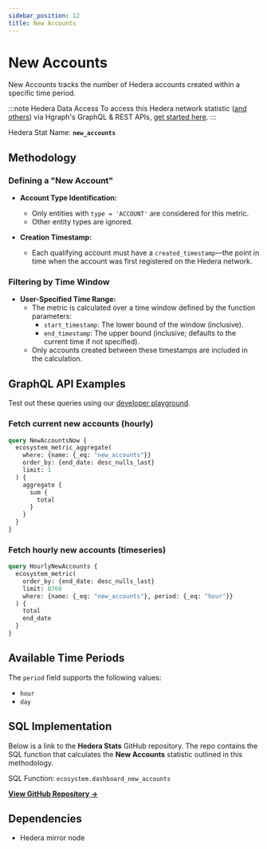 ```yaml
---
sidebar_position: 12
title: New Accounts
---
```


# New Accounts

New Accounts tracks the number of Hedera accounts created within a specific time period.

:::note Hedera Data Access
To access this Hedera network statistic ([and others](/category/hedera-stats/)) via Hgraph's GraphQL & REST APIs, [get started here](https://www.hgraph.com/hedera).
:::

Hedera Stat Name: **`new_accounts`**

## Methodology

### Defining a "New Account"

- **Account Type Identification:**
  - Only entities with `type = 'ACCOUNT'` are considered for this metric.
  - Other entity types are ignored.

- **Creation Timestamp:**
  - Each qualifying account must have a `created_timestamp`—the point in time when the account was first registered on the Hedera network.

### Filtering by Time Window

- **User-Specified Time Range:**
  - The metric is calculated over a time window defined by the function parameters:
    - `start_timestamp`: The lower bound of the window (inclusive).
    - `end_timestamp`: The upper bound (inclusive; defaults to the current time if not specified).
  - Only accounts created between these timestamps are included in the calculation.

## GraphQL API Examples

Test out these queries using our [developer playground](https://dashboard.hgraph.com).

### Fetch current new accounts (hourly)

```graphql
query NewAccountsNow {
  ecosystem_metric_aggregate(
    where: {name: {_eq: "new_accounts"}}
    order_by: {end_date: desc_nulls_last}
    limit: 1
  ) {
    aggregate {
      sum {
        total
      }
    }
  }
}
```

### Fetch hourly new accounts (timeseries)

```graphql
query HourlyNewAccounts {
  ecosystem_metric(
    order_by: {end_date: desc_nulls_last}
    limit: 8760
    where: {name: {_eq: "new_accounts"}, period: {_eq: "hour"}}
  ) {
    total
    end_date
  }
}
```

## Available Time Periods

The `period` field supports the following values:

- `hour`
- `day`

## SQL Implementation

Below is a link to the **Hedera Stats** GitHub repository. The repo contains the SQL function that calculates the **New Accounts** statistic outlined in this methodology.

SQL Function: `ecosystem.dashboard_new_accounts`

**[View GitHub Repository →](https://github.com/hgraph-io/hedera-stats)**

## Dependencies
* Hedera mirror node
